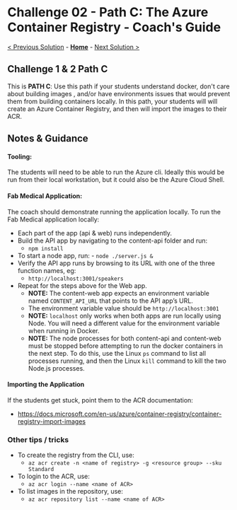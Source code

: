 # Challenge 02 - Path C: The Azure Container Registry - Coach's Guide

[< Previous Solution](./Solution-01.md) - **[Home](./README.md)** - [Next Solution >](./Solution-03.md)

## Challenge 1 & 2 Path C

This is **PATH C**: Use this path if your students understand docker, don't care about building images , and/or have environments issues that would prevent them from building containers locally. In this path, your students will will create an Azure Container Registry, and then will import the images to their ACR.

## Notes & Guidance

#### Tooling:
The students will need to be able to run the Azure cli.  Ideally this would be run from their local workstation, but it could also be the Azure Cloud Shell.

#### Fab Medical Application:
The coach should demonstrate running the application locally.  To run the Fab Medical application locally:
- Each part of the app (api & web) runs independently.
- Build the API app by navigating to the content-api folder and run:
   	- `npm install`
- To start a node app, run:
       - `node ./server.js &`
- Verify the API app runs by browsing to its URL with one of the three function names, eg:
   	- `http://localhost:3001/speakers`
- Repeat for the steps above for the Web app.
	- **NOTE:** The content-web app expects an environment variable named `CONTENT_API_URL` that points to the API app’s URL.
	- The environment variable value should be `http://localhost:3001`
	- **NOTE:** `localhost` only works when both apps are run locally using Node. You will need a different value for the environment variable when running in Docker.
	- **NOTE:** The node processes for both content-api and content-web must be stopped before attempting to run the docker containers in the next step. To do this, use the Linux `ps` command to list all processes running, and then the Linux `kill` command to kill the two Node.js processes.


#### Importing the Application
If the students get stuck, point them to the ACR documentation:

- https://docs.microsoft.com/en-us/azure/container-registry/container-registry-import-images

### Other tips / tricks

- To create the registry from the CLI, use:
    - `az acr create -n <name of registry> -g <resource group> --sku Standard`
- To login to the ACR, use:
    - `az acr login --name <name of ACR>`
- To list images in the repository, use:
    - `az acr repository list --name <name of ACR>`
